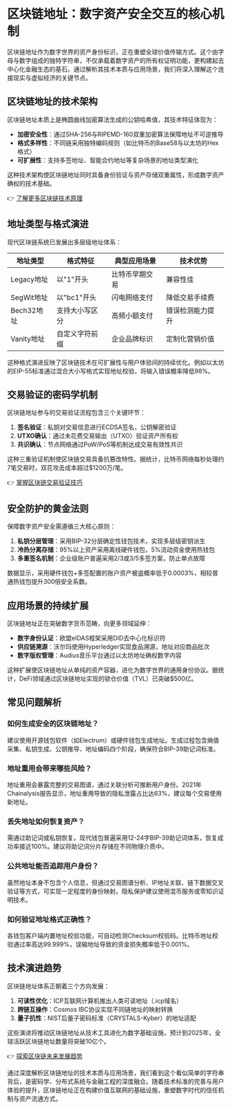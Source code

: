# 区块链地址：数字资产安全交互的核心机制

区块链地址作为数字世界的资产身份标识，正在重塑全球价值传输方式。这个由字母与数字组成的独特字符串，不仅承载着数字资产的所有权证明功能，更构建起去中心化金融生态的基石。通过解析其技术本质与应用场景，我们将深入理解这个连接现实与虚拟经济的关键节点。

## 区块链地址的技术架构

区块链地址本质上是椭圆曲线加密算法生成的公钥哈希值，其技术特征体现为：

- **加密安全性**：通过SHA-256与RIPEMD-160双重加密算法保障地址不可逆推导
- **格式多样性**：不同链采用独特编码规则（如比特币的Base58与以太坊的Hex格式）
- **可扩展性**：支持多签地址、智能合约地址等复杂场景的地址类型演化

这种技术架构使区块链地址同时具备身份验证与资产存储双重属性，形成数字资产确权的技术基础。

👉 [了解更多区块链技术原理](https://bit.ly/okx_welcome)

## 地址类型与格式演进

现代区块链系统已发展出多层级地址体系：

| 地址类型       | 格式特征         | 典型应用场景           | 技术优势               |
|----------------|------------------|------------------------|------------------------|
| Legacy地址     | 以"1"开头        | 比特币早期交易         | 兼容性佳               |
| SegWit地址     | 以"bc1"开头      | 闪电网络支付           | 降低交易手续费         |
| Bech32地址     | 支持大小写区分   | 高频小额支付           | 错误检测能力提升       |
| Vanity地址     | 自定义字符前缀   | 企业品牌标识           | 定制化营销价值         |

这种格式演进反映了区块链技术在可扩展性与用户体验间的持续优化。例如以太坊的EIP-55标准通过混合大小写格式实现地址校验，将输入错误概率降低98%。

## 交易验证的密码学机制

区块链地址参与的交易验证流程包含三个关键环节：

1. **签名验证**：私钥对交易信息进行ECDSA签名，公钥解密验证
2. **UTXO确认**：通过未花费交易输出（UTXO）验证资产所有权
3. **共识确认**：节点网络通过PoW/PoS等机制达成交易有效性共识

这种三重验证机制使区块链交易具备抗篡改特性。据统计，比特币网络每秒处理约7笔交易时，双花攻击成本超过$1200万/笔。

👉 [掌握区块链交易验证技巧](https://bit.ly/okx_welcome)

## 安全防护的黄金法则

保障数字资产安全需遵循三大核心原则：

1. **私钥分层管理**：采用BIP-32分层确定性钱包技术，实现多层级密钥派生
2. **冷热分离存储**：95%以上资产采用离线硬件钱包，5%流动资金使用热钱包
3. **多重签名机制**：企业级账户普遍采用2/3或3/5多签方案，防止单点故障

数据显示，采用硬件钱包+多签配置的账户资产被盗概率低于0.0003%，相较普通热钱包提升300倍安全系数。

## 应用场景的持续扩展

区块链地址正在突破数字货币范畴，向更多领域延伸：

- **数字身份认证**：欧盟eIDAS框架采用DID去中心化标识符
- **供应链溯源**：沃尔玛使用Hyperledger实现食品溯源，地址对应商品批次
- **数字版权管理**：Audius音乐平台通过以太坊地址确权数字内容

这种扩展使区块链地址从单纯的资产容器，进化为数字世界的通用身份协议。据统计，DeFi领域通过区块链地址实现的锁仓价值（TVL）已突破$500亿。

## 常见问题解析

### 如何生成安全的区块链地址？
建议使用开源钱包软件（如Electrum）或硬件钱包生成地址。生成过程包含熵值采集、私钥生成、公钥推导、地址编码四个阶段，确保符合BIP-39助记词标准。

### 地址重用会带来哪些风险？
地址重用会暴露完整的交易图谱，通过关联分析可推断用户身份。2021年Chainalysis报告显示，地址重用导致的隐私泄露占比达63%，建议每个交易使用新地址。

### 丢失地址如何恢复资产？
需通过助记词或私钥恢复。现代钱包普遍采用12-24字BIP-39助记词体系，恢复成功率接近100%。建议将助记词分片存储在不同物理介质中。

### 公共地址能否追踪用户身份？
虽然地址本身不包含个人信息，但通过交易图谱分析、IP地址关联、链下数据交叉验证等方式，可实现一定程度的身份映射。隐私保护建议使用混币服务或零知识证明技术。

### 如何验证地址格式正确性？
各钱包客户端内置地址校验功能，可自动检测Checksum校验码。比特币地址校验通过率高达99.999%，误输地址导致的资金损失概率低于0.001%。

## 技术演进趋势

区块链地址体系正朝着三个方向发展：

1. **可读性优化**：ICP互联网计算机推出人类可读地址（.icp域名）
2. **跨链互操作**：Cosmos IBC协议实现不同链地址的映射转换
3. **量子抗性**：NIST后量子密码标准（CRYSTALS-Kyber）的地址适配

这些演进将推动区块链地址从技术工具进化为数字基础设施，预计到2025年，全球活跃区块链地址数量将突破10亿个。

👉 [探索区块链未来发展趋势](https://bit.ly/okx_welcome)

通过深度解析区块链地址的技术本质与应用场景，我们看到这个看似简单的字符串背后，是密码学、分布式系统与金融工程的深度融合。随着技术标准的完善与用户体验的提升，区块链地址正在构建价值互联网的基础设施，重塑数字时代的信任机制与资产流通方式。
